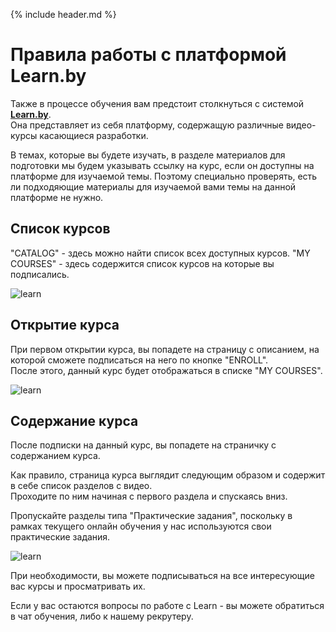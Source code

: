 {% include header.md %}

Правила работы с платформой Learn.by
====================

Также в процессе обучения вам предстоит столкнуться с системой **[Learn.by](https://learn.by/)**.  
Она представляет из себя платформу, содержащую различные видео-курсы касающиеся разработки.

В темах, которые вы будете изучать, в разделе материалов для подготовки мы будем указывать ссылку на курс, если он доступны на платформе для изучаемой темы. Поэтому специально проверять, есть ли подходяющие материалы для изучаемой вами темы на данной платформе не нужно.

Список курсов
---------------------

"CATALOG" - здесь можно найти список всех доступных курсов.
"MY COURSES" - здесь содержится список курсов на которые вы подписались.

![learn]({{site.materialsurl}}general/img/learn-main-page.png)

Открытие курса
---------------------

При первом открытии курса, вы попадете на страницу с описанием, на которой сможете подписаться на него по кнопке "ENROLL".  
После этого, данный курс будет отображаться в списке "MY COURSES".

![learn]({{site.materialsurl}}general/img/learn-course-page-enroll.png)

Содержание курса
---------------------

После подписки на данный курс, вы попадете на страничку с содержанием курса.

Как правило, страница курса выглядит следующим образом и содержит в себе список разделов с видео.  
Проходите по ним начиная с первого раздела и спускаясь вниз.

Пропускайте разделы типа "Практические задания", поскольку в рамках текущего онлайн обучения у нас используются свои практические задания.

![learn]({{site.materialsurl}}general/img/learn-course-page.png)

При необходимости, вы можете подписываться на все интересующие вас курсы и просматривать их.

Если у вас остаются вопросы по работе с Learn - вы можете обратиться в чат обучения, либо к нашему рекрутеру.
